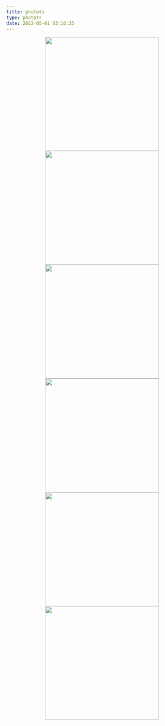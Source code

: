 ```yaml
---
title: photots
type: photots
date: 2022-05-01 03:16:33
---
```

<link rel="stylesheet" href="./photots.css">


<div align="center">
        <img src="https://s3.bmp.ovh/imgs/2022/05/01/ad133e9e120b3b2a.jpg" width="300" heigh="300"></img>
        <img src="https://s3.bmp.ovh/imgs/2022/05/01/fb31d674e84268ab.png" width="300" heigh="300"></img>
        <img src="https://s3.bmp.ovh/imgs/2022/05/01/69c9c5a3be5e34a1.png" width="300" heigh="300"></img>
        <img src="https://s3.bmp.ovh/imgs/2022/05/01/42d07acc6c06aeaa.png" width="300" heigh="300"></img>
        <img src="https://s3.bmp.ovh/imgs/2022/05/01/cdb7ef5466604cce.png" width="300" heigh="300"></img>
        <img src="https://s3.bmp.ovh/imgs/2022/05/01/537aa943b0755f7c.png" width="300" heigh="300"></img>
</div>

